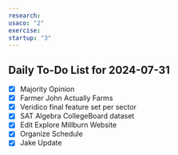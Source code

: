 ```yaml
---
research: 
usaco: "2"
exercise: 
startup: "3"
---
```


## Daily To-Do List for 2024-07-31
- [x] Majority Opinion
- [x] Farmer John Actually Farms
- [x] Veridico final feature set per sector
- [x] SAT Algebra CollegeBoard dataset
- [x] Edit Explore Millburn Website
- [x] Organize Schedule
- [x] Jake Update
